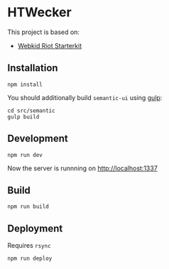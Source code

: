 # HTWecker

This project is based on:

* [Webkid Riot Starterkit](https://github.com/wbkd/riotjs-startkit)

## Installation

```
npm install
```

You should additionally build `semantic-ui` using [gulp](http://gulpjs.com/):

```
cd src/semantic
gulp build
```

## Development

```
npm run dev
```

Now the server is runnning on [http://localhost:1337](http://localhost:1337)


## Build

```
npm run build
```

## Deployment

Requires `rsync`

```
npm run deploy
```
